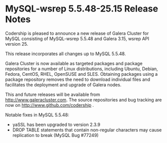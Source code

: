 # MySQL-wsrep 5.5.48-25.15 Release Notes

Codership is pleased to announce a new release of Galera Cluster for MySQL consisting of MySQL-wsrep 5.5.48 and Galera 3.15, wsrep API version 25.

This release incorporates all changes up to MySQL 5.5.48.

Galera Cluster is now available as targeted packages and package repositories for a number of Linux distributions, including Ubuntu, Debian, Fedora, CentOS, RHEL, OpenSUSE and SLES. Obtaining packages using a package repository removes the need to download individual files and facilitates the deployment and upgrade of Galera nodes.

This and future releases will be available from http://www.galeracluster.com. The source repositories and bug tracking are now on http://www.github.com/codership .

Notable fixes in MySQL 5.5.48:

* yaSSL has been upgraded to version 2.3.9
* DROP TABLE statements that contain non-regular characters may cause replication to break (MySQL Bug #77249)

